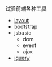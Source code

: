 试验前端各种工具

- [layout](./layout)
- bootstrap
- jsbasic
  - dom
  - event
  - ajax
- [jquery](jquery)

